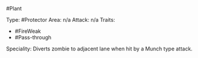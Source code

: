 #Plant

Type: #Protector
Area: n/a
Attack: n/a
Traits:
- #FireWeak
- #Pass-through

Speciality: Diverts zombie to adjacent lane when hit by a Munch type attack.